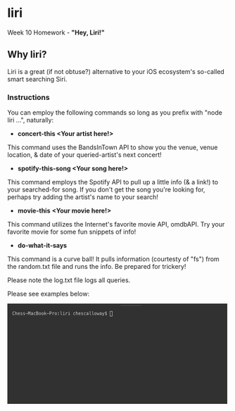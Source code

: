 # liri
Week 10 Homework - **"Hey, Liri!"**

## Why liri?
Liri is a great (if not obtuse?) alternative to your iOS ecosystem's so-called smart searching Siri.

### Instructions
You can employ the following commands so long as you prefix with "node liri ...", naturally:
* **concert-this <Your artist here!>**

This command uses the BandsInTown API to show you the venue, venue location, & date of your queried-artist's next concert!


* **spotify-this-song <Your song here!>**

This command employs the Spotify API to pull up a little info (& a link!) to your searched-for song. If you don't get the song you're looking for, perhaps try adding the artist's name to your search!


* **movie-this** **<Your movie here!>**

This command utilizes the Internet's favorite movie API, omdbAPI. Try your favorite movie for some fun snippets of info!


* **do-what-it-says**

This command is a curve ball! It pulls information (courtesty of "fs") from the random.txt file and runs the info. Be prepared for trickery!


Please note the log.txt file logs all queries.

Please see examples below:

![Gif Test](./images/gif-capture-test.gif)
